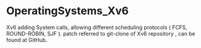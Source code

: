 # OperatingSystems_Xv6
Xv6 adding System calls,  allowing different scheduling protocols ( FCFS, ROUND-ROBIN, SJF ).
patch referred to git-clone of Xv6 repository , can be found at GitHub.
